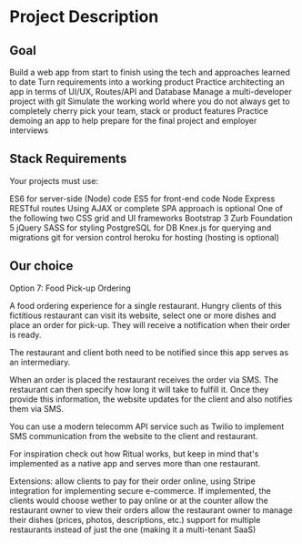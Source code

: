 # Project Description

## Goal
Build a web app from start to finish using the tech and approaches learned to date
Turn requirements into a working product
Practice architecting an app in terms of UI/UX, Routes/API and Database
Manage a multi-developer project with git
Simulate the working world where you do not always get to completely cherry pick your team, stack or product features
Practice demoing an app to help prepare for the final project and employer interviews


## Stack Requirements
Your projects must use:

ES6 for server-side (Node) code
ES5 for front-end code
Node
Express
RESTful routes
Using AJAX or complete SPA approach is optional
One of the following two CSS grid and UI frameworks
Bootstrap 3
Zurb Foundation 5
jQuery
SASS for styling
PostgreSQL for DB
Knex.js for querying and migrations
git for version control
heroku for hosting (hosting is optional)


## Our choice
Option 7: Food Pick-up Ordering

A food ordering experience for a single restaurant. Hungry clients of this fictitious restaurant can visit its website, select one or more dishes and place an order for pick-up. They will receive a notification when their order is ready.

The restaurant and client both need to be notified since this app serves as an intermediary.

When an order is placed the restaurant receives the order via SMS. The restaurant can then specify how long it will take to fulfill it. Once they provide this information, the website updates for the client and also notifies them via SMS.

You can use a modern telecomm API service such as Twilio to implement SMS communication from the website to the client and restaurant.

For inspiration check out how Ritual works, but keep in mind that's implemented as a native app and serves more than one restaurant.

Extensions:
allow clients to pay for their order online, using Stripe integration for implementing secure e-commerce. If implemented, the clients would choose wether to pay online or at the counter
allow the restaurant owner to view their orders
allow the restaurant owner to manage their dishes (prices, photos, descriptions, etc.)
support for multiple restaurants instead of just the one (making it a multi-tenant SaaS)
